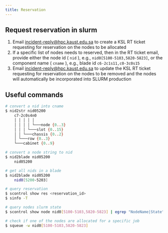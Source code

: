 ```yaml
---
title: Reservation
---
```


## Request reservation in slurm

1. Email incident-reply@hpc.kaust.edu.sa to create a KSL RT ticket requesting
   for reservation on the nodes to be allocated
2. If a specific list of nodes needs to reserved, then in the RT ticket email,
   provide either the node id ( `nid` ), e.g., `nid0[5100-5103,5820-5823]`, or
   the component name ( `cname` ), e.g., blade id `c6-2c1s11,c0-3c0s15`
3. Email incident-reply@hpc.kaust.edu.sa to update the KSL RT ticket requesting
   for reservation on the nodes to be removed and the nodes will automatically
   be incorporated into SLURM production

## Useful commands

```sh
# convert a nid into cname
$ nid2str nid05200
    c7-2c0s4n0
    │ │ │ │ │
    │ │ │ │ └───node {0..3}
    │ │ │ └───slot {0..15}
    │ │ └───chassis {0..2}
    │ └───row {0..3}
    └───cabinet {0..9}

# convert a node string to nid
$ nid2blade nid05200
    nid05200

# get all nids in a blade
$ nid2blade nid05200
    nid0[5200-5203]

# query reservation
$ scontrol show res <reservation_id>
$ sinfo -T

# query nodes slurm state
$ scontrol show node nid0[5100-5103,5820-5823] | egrep "NodeName|State" | awk '{print $1}' | paste -s -d' \n'

# check if one of the nodes are allocated for a specific job
$ squeue -w nid0[5100-5103,5820-5823]
```
